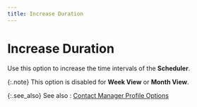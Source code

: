 ```yaml
---
title: Increase Duration
---
```


# Increase Duration


Use this option to increase the time intervals of the **Scheduler**.


{:.note}
This option is disabled for **Week 
 View** or **Month View**.


{:.see_also}
See also
: [Contact  Manager Profile Options]({{site.cm_baseurl}}/view-tasks-appointments/calendar-view-profile-options/contact_manager_profile_options.html)
